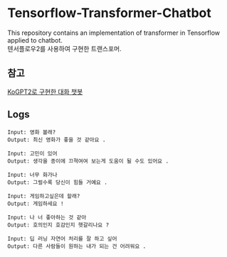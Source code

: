 # Tensorflow-Transformer-Chatbot
This repository contains an implementation of transformer in Tensorflow applied to chatbot.  
텐서플로우2를 사용하여 구현한 트랜스포머.

## 참고
[KoGPT2로 구현한 대화 챗봇](https://github.com/SKT-AI/KoGPT2)

## Logs
```
Input: 영화 볼래?
Output: 최신 영화가 좋을 것 같아요 .

Input: 고민이 있어
Output: 생각을 종이에 끄젹여여 보는게 도움이 될 수도 있어요 .

Input: 너무 화가나
Output: 그럴수록 당신이 힘들 거예요 .

Input: 게임하고싶은데 할래?
Output: 게임하세요 !

Input: 나 너 좋아하는 것 같아
Output: 호의인지 호감인지 헷갈리나요 ?

Input: 딥 러닝 자연어 처리를 잘 하고 싶어
Output: 다른 사람들이 원하는 내가 되는 건 어려워요 .
```
